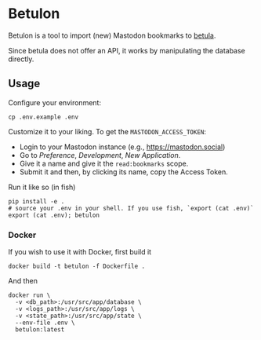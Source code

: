 # Betulon

Betulon is a tool to import (new) Mastodon bookmarks to [betula](https://betula.mycorrhiza.wiki).

Since betula does not offer an API, it works by manipulating the database directly.

## Usage

Configure your environment:

```
cp .env.example .env
```

Customize it to your liking. To get the `MASTODON_ACCESS_TOKEN`:

- Login to your Mastodon instance (e.g., https://mastodon.social)
- Go to *Preference*, *Development*, *New Application*.
- Give it a name and give it the `read:bookmarks` scope.
- Submit it and then, by clicking its name, copy the Access Token.

Run it like so (in fish)

```
pip install -e .
# source your .env in your shell. If you use fish, `export (cat .env)`
export (cat .env); betulon
```

### Docker

If you wish to use it with Docker, first build it

```
docker build -t betulon -f Dockerfile .
```

And then

```
docker run \
  -v <db_path>:/usr/src/app/database \
  -v <logs_path>:/usr/src/app/logs \
  -v <state_path>:/usr/src/app/state \
  --env-file .env \
  betulon:latest  
```
